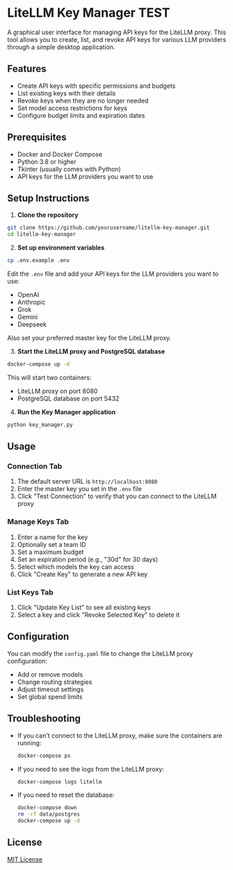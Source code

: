 # LiteLLM Key Manager TEST

A graphical user interface for managing API keys for the LiteLLM proxy. This tool allows you to create, list, and revoke API keys for various LLM providers through a simple desktop application.

## Features

- Create API keys with specific permissions and budgets
- List existing keys with their details
- Revoke keys when they are no longer needed
- Set model access restrictions for keys
- Configure budget limits and expiration dates

## Prerequisites

- Docker and Docker Compose
- Python 3.8 or higher
- Tkinter (usually comes with Python)
- API keys for the LLM providers you want to use

## Setup Instructions

1. **Clone the repository**

```bash
git clone https://github.com/yourusername/litellm-key-manager.git
cd litellm-key-manager
```

2. **Set up environment variables**

```bash
cp .env.example .env
```

Edit the `.env` file and add your API keys for the LLM providers you want to use:

- OpenAI
- Anthropic
- Grok
- Gemini
- Deepseek

Also set your preferred master key for the LiteLLM proxy.

3. **Start the LiteLLM proxy and PostgreSQL database**

```bash
docker-compose up -d
```

This will start two containers:

- LiteLLM proxy on port 8080
- PostgreSQL database on port 5432

4. **Run the Key Manager application**

```bash
python key_manager.py
```

## Usage

### Connection Tab

1. The default server URL is `http://localhost:8080`
2. Enter the master key you set in the `.env` file
3. Click "Test Connection" to verify that you can connect to the LiteLLM proxy

### Manage Keys Tab

1. Enter a name for the key
2. Optionally set a team ID
3. Set a maximum budget
4. Set an expiration period (e.g., "30d" for 30 days)
5. Select which models the key can access
6. Click "Create Key" to generate a new API key

### List Keys Tab

1. Click "Update Key List" to see all existing keys
2. Select a key and click "Revoke Selected Key" to delete it

## Configuration

You can modify the `config.yaml` file to change the LiteLLM proxy configuration:

- Add or remove models
- Change routing strategies
- Adjust timeout settings
- Set global spend limits

## Troubleshooting

- If you can't connect to the LiteLLM proxy, make sure the containers are running:

  ```bash
  docker-compose ps
  ```

- If you need to see the logs from the LiteLLM proxy:

  ```bash
  docker-compose logs litellm
  ```

- If you need to reset the database:
  ```bash
  docker-compose down
  rm -rf data/postgres
  docker-compose up -d
  ```

## License

[MIT License](LICENSE)
